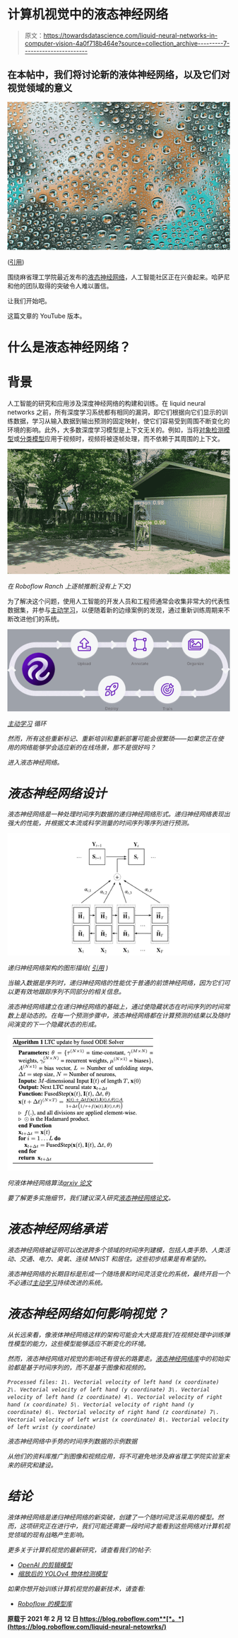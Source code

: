 # 计算机视觉中的液态神经网络

> 原文：<https://towardsdatascience.com/liquid-neural-networks-in-computer-vision-4a0f718b464e?source=collection_archive---------7----------------------->

## 在本帖中，我们将讨论新的液体神经网络，以及它们对视觉领域的意义

![](img/519864af00b226d630db7ff5338550e4.png)

([引用](https://unsplash.com/photos/hPJkIXIMOW8))

围绕麻省理工学院最近发布的[液态神经网络](https://news.mit.edu/2021/machine-learning-adapts-0128)，人工智能社区正在兴奋起来。哈萨尼和他的团队取得的突破令人难以置信。

让我们开始吧。

这篇文章的 YouTube 版本。

# 什么是液态神经网络？

# 背景

人工智能的研究和应用涉及深度神经网络的构建和训练。在 liquid neural networks 之前，所有深度学习系统都有相同的漏洞，即它们根据向它们显示的训练数据，学习从输入数据到输出预测的固定映射，使它们容易受到周围不断变化的环境的影响。此外，大多数深度学习模型是上下文无关的。例如，当将[对象检测模型](https://blog.roboflow.com/object-detection/)或[分类模型](https://models.roboflow.com/classification)应用于视频时，视频将被逐帧处理，而不依赖于其周围的上下文。

![](img/64f5412f40dc67344e376ad56a1588a0.png)

*在 Roboflow Ranch 上逐帧推断(没有上下文)*

为了解决这个问题，使用人工智能的开发人员和工程师通常会收集非常大的代表性数据集，并参与[主动学习](https://blog.roboflow.com/what-is-active-learning/)，以便随着新的边缘案例的发现，通过重新训练周期来不断改进他们的系统。

![](img/904e91b0c582fc3cef9c225b4181e764.png)

*[*主动学习*](https://blog.roboflow.com/what-is-active-learning/) *循环**

*然而，所有这些重新标记、重新培训和重新部署可能会很繁琐——如果您正在使用的网络能够学会适应新的在线场景，那不是很好吗？*

*进入液态神经网络。*

# *液态神经网络设计*

*液态神经网络是一种处理时间序列数据的递归神经网络形式。递归神经网络表现出强大的性能，并根据文本流或科学测量的时间序列等序列进行预测。*

*![](img/381803245260a9c3b36cfc7a74e60cb2.png)*

**递归神经网络架构的图形描绘(* [*引用*](https://arxiv.org/pdf/1912.05911.pdf) *)**

*当输入数据是序列时，递归神经网络的性能优于普通的前馈神经网络，因为它们可以更有效地跟踪序列不同部分的相关信息。*

*液态神经网络建立在递归神经网络的基础上，通过使隐藏状态在时间序列的时间常数上是动态的。在每一个预测步骤中，液态神经网络都在计算预测的结果以及随时间演变的下一个隐藏状态的形成。*

*![](img/4898779125ff2fc5450d53a94a0c5628.png)*

**何液体神经网络算法*[*arxiv 论文*](https://arxiv.org/pdf/2006.04439.pdf)*

*要了解更多实施细节，我们建议深入研究[液态神经网络论文](https://arxiv.org/abs/2006.04439)。*

# *液态神经网络承诺*

*液态神经网络被证明可以改进跨多个领域的时间序列建模，包括人类手势、人类活动、交通、电力、臭氧、连续 MNIST 和居住。这些初步结果是有希望的。*

*液态神经网络的长期目标是形成一个随场景和时间灵活变化的系统，最终开启一个不必通过[主动学习](https://blog.roboflow.com/what-is-active-learning/)持续改进的系统。*

# *液态神经网络如何影响视觉？*

*从长远来看，像液体神经网络这样的架构可能会大大提高我们在视频处理中训练弹性模型的能力，这些模型能够适应不断变化的环境。*

*然而，液态神经网络对视觉的影响还有很长的路要走。[液态神经网络库](https://github.com/raminmh/liquid_time_constant_networks)中的初始实验都是基于时间序列的，而不是基于图像和视频的。*

*`Processed files: 1\. Vectorial velocity of left hand (x coordinate) 2\. Vectorial velocity of left hand (y coordinate) 3\. Vectorial velocity of left hand (z coordinate) 4\. Vectorial velocity of right hand (x coordinate) 5\. Vectorial velocity of right hand (y coordinate) 6\. Vectorial velocity of right hand (z coordinate) 7\. Vectorial velocity of left wrist (x coordinate) 8\. Vectorial velocity of left wrist (y coordinate)`*

*液态神经网络中手势的时间序列数据的示例数据*

*从他们的资料库推广到图像和视频应用，将不可避免地涉及麻省理工学院实验室未来的研究和建设。*

# *结论*

*液体神经网络是递归神经网络的新突破，创建了一个随时间灵活采用的模型。然而，这项研究正在进行中，我们可能还需要一段时间才能看到这些网络对计算机视觉领域的现有战略产生影响。*

*更多关于计算机视觉的最新研究，请查看我们的帖子:*

*   *[OpenAI 的剪辑模型](https://blog.roboflow.com/how-to-use-openai-clip/)*
*   *[缩放后的 YOLOv4 物体检测模型](https://blog.roboflow.com/scaled-yolov4-tops-efficientdet/)*

*如果你想开始训练计算机视觉的最新技术，请查看:*

*   *[Roboflow 的模型库](https://models.roboflow.com/)*

**原载于 2021 年 2 月 12 日 https://blog.roboflow.com**[*。*](https://blog.roboflow.com/liquid-neural-netowrks/)**
